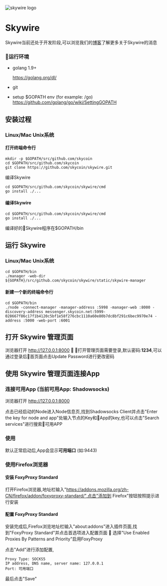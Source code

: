![skywire logo](https://user-images.githubusercontent.com/26845312/32426764-3495e3d8-c282-11e7-8fe8-8e60e90cb906.png)

# Skywire
Skywire当前还处于开发阶段,可以浏览我们的[博客](https://blog.skycoin.net/tags/skywire/)了解更多关于Skywire的消息

### 运行环境
* golang 1.9+

  https://golang.org/dl/

* git

* setup $GOPATH env (for example: /go)
  https://github.com/golang/go/wiki/SettingGOPATH

## 安装过程
### Linux/Mac Unix系统

#### 打开终端命令行
```
mkdir -p $GOPATH/src/github.com/skycoin
cd $GOPATH/src/github.com/skycoin
git clone https://github.com/skycoin/skywire.git
```

编译Skywire
```
cd $GOPATH/src/github.com/skycoin/skywire/cmd
go install ./...
```

#### 编译Skywire
```
cd $GOPATH/src/github.com/skycoin/skywire/cmd
go install ./...
```
编译好的Skywire程序在$GOPATH/bin

## 运行 Skywire

### Linux/Mac Unix系统
```
cd $GOPATH/bin
./manager -web-dir ${GOPATH}/src/github.com/skycoin/skywire/static/skywire-manager
```

#### 新建一个新的终端命令行

```
cd $GOPATH/bin
./node -connect-manager -manager-address :5998 -manager-web :8000 -discovery-address messenger.skycoin.net:5999-028667f86c17f1b4120c5bf1e58f276cbc1110a60e80b7dc8bf291c6bec9970e74 -address :5000 -web-port :6001
```


## 打开 Skywire 管理页面

浏览器打开 http://127.0.0.1:8000

打开管理页面需要登录,默认密码:**1234**,可以通过登录后首页面点击Update Password进行更改密码

## 使用 Skywire 管理页面连接App

### 连接可用App (当前可用App: Shadowsocks)
浏览器打开 http://127.0.0.1:8000

点击已经启动的Node进入Node信息页,找到Shadowsocks Client并点击"Enter the key for node and app"处输入节点的Key和App的key,也可以点击"Search services"进行搜索可用APP

### 使用
默认正常启动后,App会显示**可用端口** (如:9443)

### 使用Firefox浏览器

#### 安装 FoxyProxy Standard
打开Firefox浏览器,地址栏输入"https://addons.mozilla.org/zh-CN/firefox/addon/foxyproxy-standard/",点击"添加到 Firefox"按钮按照提示进行安装

#### 配置 FoxyProxy Standard
安装完成后,Firefox浏览地址栏输入"about:addons"进入插件页面,找到"FoxyProxy Standard"并点击首选项进入配置页面

选择"Use Enabled Proxies By Patterns and Priority"启用FoxyProxy

点击"Add"进行添加配置,
```
Proxy Type: SOCKS5
IP address, DNS name, server name: 127.0.0.1
Port: 可用端口
```
最后点击"Save"